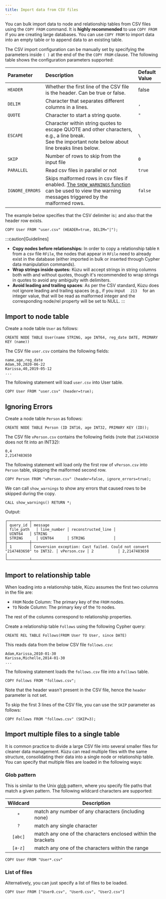 ```yaml
---
title: Import data from CSV files
---
```


You can bulk import data to node and relationship tables from CSV files
using the `COPY FROM` command. It is **highly recommended** to use `COPY FROM` if you are creating large
databases. You can use `COPY FROM` to import data into an empty table or to append data to an existing table.

The CSV import configuration can be manually set by specifying the parameters inside `( )` at the
end of the the `COPY FROM` clause. The following table shows the configuration parameters supported:

| Parameter | Description | Default Value |
|:-----|:-----|:-----|
| `HEADER` | Whether the first line of the CSV file is the header. Can be true or false. | false |
| `DELIM` | Character that separates different columns in a lines. | `,`|
| `QUOTE` | Character to start a string quote. | `"` |
| `ESCAPE` | Character within string quotes to escape QUOTE and other characters, e.g., a line break. <br/> See the important note below about line breaks lines below.| `\` |
| `SKIP` | Number of rows to skip from the input file | `0` |
| `PARALLEL` | Read csv files in parallel or not | `true` |
| `IGNORE_ERRORS` | Skips malformed rows in csv files if enabled. [The `SHOW_WARNINGS` function](/cypher/query-clauses/call#show_warnings) can be used to view the warning messages triggered by the malformed rows. | `false` |

The example below specifies that the CSV delimiter is`|` and also that the header row exists.

```cypher
COPY User FROM "user.csv" (HEADER=true, DELIM="|");
```

:::caution[Guidelines]
- **Copy nodes before relationships:** In order to copy a relationship table `R` from a csv file `RFile`, the nodes that appear in `RFile` need to
already exist in the database (either imported in bulk or inserted through Cypher data manipulation commands).
- **Wrap strings inside quotes:** Kùzu will accept strings in string columns both with and without quotes, though it's recommended to wrap strings in quotes to avoid any ambiguity with delimiters.
- **Avoid leading and trailing spaces**: As per the CSV standard, Kùzu does not ignore leading and trailing spaces (e.g., if you input `   213   ` for
  an integer value, that will be read as malformed integer and the corresponding node/rel property will be set to NULL.
:::

## Import to node table

Create a node table `User` as follows:

```cypher
CREATE NODE TABLE User(name STRING, age INT64, reg_date DATE, PRIMARY KEY (name))
```

The CSV file `user.csv` contains the following fields:
```csv
name,age,reg_date
Adam,30,2020-06-22
Karissa,40,2019-05-12
...
```

The following statement will load `user.csv` into User table.

```cypher
COPY User FROM "user.csv" (header=true);
```

## Ignoring Errors

Create a node table `Person` as follows:

```cypher
CREATE NODE TABLE Person (ID INT16, age INT32, PRIMARY KEY (ID));
```

The CSV file `vPerson.csv` contains the following fields (note that `2147483650` does not fit into an INT32):
```csv
0,4
2,2147483650
```

The following statement will load only the first row of `vPerson.csv` into `Person` table, skipping the malformed second row.

```cypher
COPY Person FROM "vPerson.csv" (header=false, ignore_errors=true);
```

We can call `show_warnings` to show any errors that caused rows to be skipped during the copy.

```cypher
CALL show_warnings() RETURN *;
```

Output:
```
┌──────────┬─────────────────────────────────────────────────────────────────────────────┬─────────────┬─────────────┬────────────────────┐
│ query_id │ message                                                                     │ file_path   │ line_number │ reconstructed_line │
│ UINT64   │ STRING                                                                      │ STRING      │ UINT64      │ STRING             │
├──────────┼─────────────────────────────────────────────────────────────────────────────┼─────────────┼─────────────┼────────────────────┤
│ 1        │ Conversion exception: Cast failed. Could not convert "2147483650" to INT32. │ vPerson.csv │ 2           │ 2,2147483650       │
└──────────┴─────────────────────────────────────────────────────────────────────────────┴─────────────┴─────────────┴────────────────────┘
```

## Import to relationship table

When loading into a relationship table, Kùzu assumes the first two columns in the file are:

- `FROM` Node Column: The primary key of the `FROM` nodes.
- `TO` Node Column: The primary key of the `TO` nodes.

The rest of the columns correspond to relationship properties.

Create a relationship table `Follows` using the following Cypher query:

```cypher
CREATE REL TABLE Follows(FROM User TO User, since DATE)
```

This reads data from the below CSV file `follows.csv`:
```csv
Adam,Karissa,2010-01-30
Karissa,Michelle,2014-01-30
...
```

The following statement loads the `follows.csv` file into a `Follows` table.

```cypher
COPY Follows FROM "follows.csv";
```

Note that the header wasn't present in the CSV file, hence the `header` parameter is not set.

To skip the first 3 lines of the CSV file, you can use the `SKIP` parameter as follows:

```cypher
COPY Follows FROM "follows.csv" (SKIP=3);
```

## Import multiple files to a single table

It is common practice to divide a large CSV file into several smaller files for cleaner data management.
Kùzu can read multiple files with the same structure, consolidating their data into a single node or relationship table.
You can specify that multiple files are loaded in the following ways:

### Glob pattern

This is similar to the Unix [glob](https://man7.org/linux/man-pages/man7/glob.7.html) pattern, where you specify
file paths that match a given pattern. The following wildcard characters are supported:

| Wildcard | Description |
| :-----------: | ----------- |
| `*` | match any number of any characters (including none) |
| `?` | match any single character |
| `[abc]` | match any one of the characters enclosed within the brackets |
| `[a-z]` | match any one of the characters within the range |

```cypher
COPY User FROM "User*.csv"
```

### List of files

Alternatively, you can just specify a list of files to be loaded.

```cypher
COPY User FROM ["User0.csv", "User0.csv", "User2.csv"]
```

